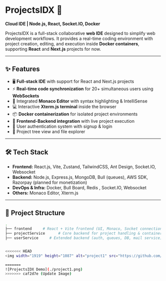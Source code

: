 # ProjectsIDX 🚀  
**Cloud IDE | Node.js, React, Socket.IO, Docker**

ProjectsIDX is a full-stack collaborative **web IDE** designed to simplify web development workflows. It provides a real-time coding environment with project creation, editing, and execution inside **Docker containers**, supporting **React** and **Next.js** projects for now.

---

## ✨ Features
- 🖥️ **Full-stack IDE** with support for React and Next.js projects  
- ⚡ **Real-time code synchronization** for 20+ simultaneous users using **WebSockets**  
- 📝 Integrated **Monaco Editor** with syntax highlighting & IntelliSense  
- 💻 Interactive **Xterm.js terminal** inside the browser  
- 📦 **Docker containerization** for isolated project environments  
- 🔗 **Frontend-Backend integration** with live project execution  
- 🔐 User authentication system with signup & login  
- 📂 Project tree view and file explorer  

---

## 🛠️ Tech Stack
- **Frontend:** React.js, Vite, Zustand, TailwindCSS, Ant Design, Socket.IO, Websocket
- **Backend:** Node.js, Express.js, MongoDB, Bull (queues), AWS SDK, Razorpay (planned for monetization)  
- **DevOps & Infra:** Docker, Bull Board, Redis , Socket.IO, Websocket  
- **Others:** Monaco Editor, Xterm.js  

---

## 📂 Project Structure
```bash
.
├── frontend     # React + Vite frontend (UI, Monaco, Socket connections)
├── projectService      # Core backend for project handling & container creation
├── userService     # Extended backend (auth, queues, DB, mail service)


<<<<<<< HEAD
<img width="1919" height="1087" alt="project1" src="https://github.com/user-attachments//project1.png" />

=======
![ProjectsIDX Demo](./project1.png)
>>>>>>> caf2d7e (Update Image)
